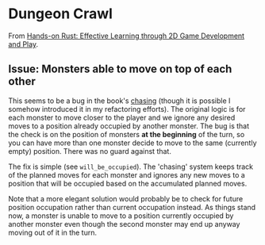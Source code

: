 # Dungeon Crawl

From [Hands-on Rust: Effective Learning through 2D Game Development and Play](https://pragprog.com/titles/hwrust/hands-on-rust/).

## Issue: Monsters able to move on top of each other

This seems to be a bug in the book's [chasing](./src/systems/chasing.rs) (though it is possible I somehow introduced it in my refactoring efforts). The original logic is for each monster to move closer to the player and we ignore any desired moves to a position already occupied by another monster. The bug is that the check is on the position of monsters **at the beginning** of the turn, so you can have more than one monster decide to move to the same (currently empty) position. There was no guard against that.

The fix is simple (see `will_be_occupied`). The 'chasing' system keeps track of the planned moves for each monster and ignores any new moves to a position that will be occupied based on the accumulated planned moves.

Note that a more elegant solution would probably be to check for future position occupation rather than current occupation instead. As things stand now, a monster is unable to move to a position currently occupied by another monster even though the second monster may end up anyway moving out of it in the turn.

